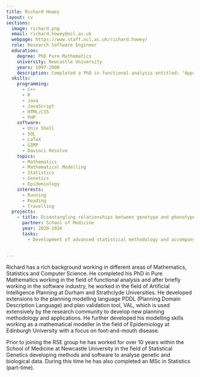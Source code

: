```yaml
---
title: Richard Howey
layout: cv
sections:
  image: richard.png
  email: richard.howey@ncl.ac.uk
  webpage: https://www.staff.ncl.ac.uk/richard.howey/
  role: Research Software Engineer
  education:
    degree: PhD Pure Mathematics
    university: Newcastle University
    years: 1997-2000
    description: Completed a PhD in functional analysis entitled: "Approximately Multiplicative Maps between some Banach Algebras"
  skills:
    programming:
      - C++
      - R
      - Java
      - JavaScript
      - HTML/CSS
      - PHP      
    software:  
      - Unix Shell
      - SQL
      - LaTeX
      - GIMP
      - Davinci Resolve
    topics:
      - Mathematics
      - Mathematical Modelling
      - Statistics
      - Genetics
      - Epidemiology
    interests:
      - Running
      - Reading
      - Travelling
  projects:
    - title: Disentangling relationships between genotype and phenotype in complex genetic disorders
      partner: School of Medicine
      year: 2020-2026
      tasks:
        - Development of advanced statistical methodology and accompanying software for elucidating relationships between genotype and phenotype.
       

---
```

Richard has a rich background working in different areas of Mathematics, Statistics and Computer Science. He completed his PhD in Pure Mathematics working in the field of functional analysis and after briefly working in the software industry, he worked in the field of Artificial Intelligence Planning at Durham and Strathclyde Universities. He developed extensions to the planning modelling language PDDL (Planning Domain Description Language) and plan validation tool, VAL, which is used extensively by the research community to develop new planning methodology and applications. He further developed his modelling skills working as a mathematical modeller in the field of Epidemiology at Edinburgh University with a focus on foot-and-mouth disease.

Prior to joining the RSE group he has worked for over 10 years within the School of Medicine at Newcastle University in the field of Statistical Genetics developing methods and software to analyse genetic and biological data. During this time he has also completed an MSc in Statistics (part-time).   
